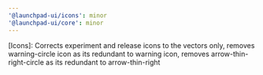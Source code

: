 ```yaml
---
'@launchpad-ui/icons': minor
'@launchpad-ui/core': minor
---
```


[Icons]: Corrects experiment and release icons to the vectors only, removes warning-circle icon as its redundant to warning icon, removes arrow-thin-right-circle as its redundant to arrow-thin-right
